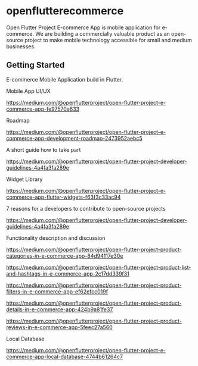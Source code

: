 # openflutterecommerce

Open Flutter Project E-commerce App is mobile application for e-commerce. We are building a commercially valuable product as an open-source project to make mobile technology accessible for small and medium businesses.

## Getting Started

E-commerce Mobile Application build in Flutter.

Mobile App UI/UX

https://medium.com/@openflutterproject/open-flutter-project-e-commerce-app-fe97570a633

Roadmap

https://medium.com/@openflutterproject/open-flutter-project-e-commerce-app-development-roadmap-2473952aebc5

A short guide how to take part

https://medium.com/@openflutterproject/open-flutter-project-developer-guidelines-4a4fa3fa289e

Widget Library

https://medium.com/@openflutterproject/open-flutter-project-e-commerce-app-flutter-widgets-f63f3c33ac94

7 reasons for a developers to contribute to open-source projects

https://medium.com/@openflutterproject/open-flutter-project-developer-guidelines-4a4fa3fa289e

Functionality description and discussion

https://medium.com/@openflutterproject/open-flutter-project-product-categories-in-e-commerce-app-84d94117e30e

https://medium.com/@openflutterproject/open-flutter-project-product-list-and-hashtags-in-e-commerce-app-2c17dd339f31

https://medium.com/@openflutterproject/open-flutter-project-product-filters-in-e-commerce-app-ef62efcc019f

https://medium.com/@openflutterproject/open-flutter-project-product-details-in-e-commerce-app-424b9a81fe37

https://medium.com/@openflutterproject/open-flutter-project-product-reviews-in-e-commerce-app-5feec27a560

Local Database

https://medium.com/@openflutterproject/open-flutter-project-e-commerce-app-local-database-4744b61264c7

